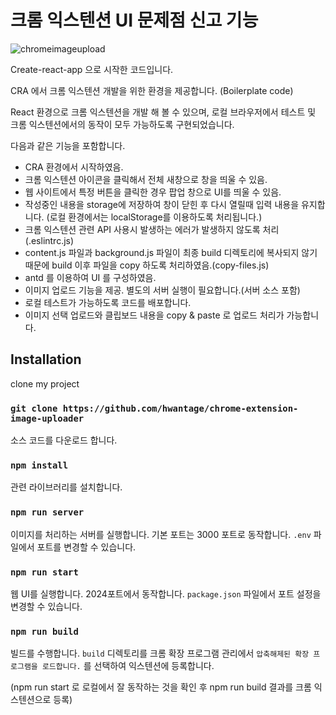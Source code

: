 # 크롬 익스텐션 UI 문제점 신고 기능

![chromeimageupload](https://github.com/hwantage/chrome-extension-image-uploader/assets/82494320/a8a101e4-38c2-4c59-9ccf-04289918ec49)

Create-react-app 으로 시작한 코드입니다.

CRA 에서 크롬 익스텐션 개발을 위한 환경을 제공합니다. (Boilerplate code)

React 환경으로 크롬 익스텐션을 개발 해 볼 수 있으며, 로컬 브라우저에서 테스트 및 크롬 익스텐션에서의 동작이 모두 가능하도록 구현되었습니다.

다음과 같은 기능을 포함합니다.

- CRA 환경에서 시작하였음.
- 크롬 익스텐션 아이콘을 클릭해서 전체 새창으로 창을 띄울 수 있음.
- 웹 사이트에서 특정 버튼을 클릭한 경우 팝업 창으로 UI를 띄울 수 있음.
- 작성중인 내용을 storage에 저장하여 창이 닫힌 후 다시 열릴때 입력 내용을 유지합니다. (로컬 환경에서는 localStorage를 이용하도록 처리됩니다.)
- 크롬 익스텐션 관련 API 사용시 발생하는 에러가 발생하지 않도록 처리 (.eslintrc.js)
- content.js 파일과 background.js 파일이 최종 build 디렉토리에 복사되지 않기 때문에 build 이후 파일을 copy 하도록 처리하였음.(copy-files.js)
- antd 를 이용하여 UI 를 구성하였음.
- 이미지 업로드 기능을 제공. 별도의 서버 실행이 필요합니다.(서버 소스 포함)
- 로컬 테스트가 가능하도록 코드를 배포합니다.
- 이미지 선택 업로드와 클립보드 내용을 copy & paste 로 업로드 처리가 가능합니다.

## Installation

clone my project

### `git clone https://github.com/hwantage/chrome-extension-image-uploader`

소스 코드를 다운로드 합니다.

### `npm install`

관련 라이브러리를 설치합니다.

### `npm run server`

이미지를 처리하는 서버를 실행합니다. 기본 포트는 3000 포트로 동작합니다. `.env` 파일에서 포트를 변경할 수 있습니다.

### `npm run start`

웹 UI를 실행합니다. 2024포트에서 동작합니다. `package.json` 파일에서 포트 설정을 변경할 수 있습니다.

### `npm run build`

빌드를 수행합니다. `build` 디렉토리를 크롬 확장 프로그램 관리에서 `압축해제된 확장 프로그램을 로드합니다.` 를 선택하여 익스텐션에 등록합니다.

(npm run start 로 로컬에서 잘 동작하는 것을 확인 후 npm run build 결과를 크롬 익스텐션으로 등록)
